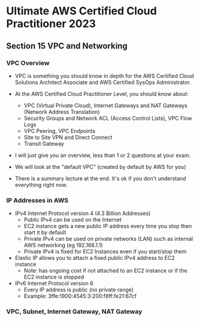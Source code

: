 # Ultimate AWS Certified Cloud Practitioner 2023

## Section 15 VPC and Networking

### VPC Overview

- VPC is something you should know in depth for the AWS Certified Cloud Solutions Architect Associate and AWS Certified SysOps Administrator.

- At the AWS Certified Cloud Practitioner Level, you should know about:
  - VPC (Virtual Private Cloud), Internet Gateways and NAT Gateways (Network Address Translation)
  - Security Groups and Network ACL (Access Control Lists), VPC Flow Logs
  - VPC Peering, VPC Endpoints
  - Site to Site VPN and Direct Connect
  - Transit Gateway

- I will just give you an overview, less than 1 or 2 questions at your exam.
- We will look at the "default VPC" (created by default by AWS for you)
- There is a summary lecture at the end. It's ok if you don't understand everything right now.

### IP Addresses in AWS

- IPv4 Internet Protocol version 4 (4.3 Billion Addresses)
  - Public IPv4 can be used on the Internet
  - EC2 instance gets a new public IP address every time you stop then start it by default
  - Private IPv4 can be used on private networks (LAN) such as internal AWS networking (eg 192.168.1.1)
  - Private IPv4 is fixed for EC2 Instances even if you start/stop them
- Elastic IP allows you to attach a fixed public IPv4 address to EC2 instance
  - Note: has ongoing cost if not attached to an EC2 instance or if the EC2 instance is stopped
- IPv6 Internet Protocol version 6
  - Every IP address is public (no private range)
  - Example: 3ffe:1900:4545:3:200:f8ff:fe21:67cf

### VPC, Subnet, Internet Gateway, NAT Gateway
